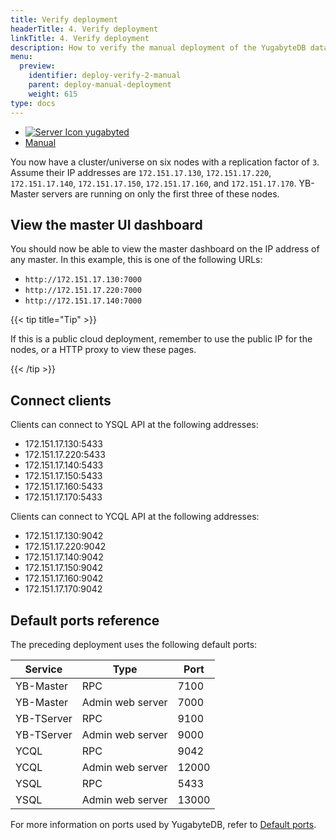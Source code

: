 ```yaml
---
title: Verify deployment
headerTitle: 4. Verify deployment
linkTitle: 4. Verify deployment
description: How to verify the manual deployment of the YugabyteDB database cluster.
menu:
  preview:
    identifier: deploy-verify-2-manual
    parent: deploy-manual-deployment
    weight: 615
type: docs
---
```


<ul class="nav nav-tabs-alt nav-tabs-yb">
  <li >
    <a href="../verify-deployment-yugabyted/" class="nav-link">
      <img src="/icons/database.svg" alt="Server Icon">
      yugabyted
    </a>
  </li>
  <li >
    <a href="../verify-deployment/" class="nav-link active">
      <i class="icon-shell"></i>
      Manual
    </a>
  </li>
</ul>

You now have a cluster/universe on six nodes with a replication factor of `3`. Assume their IP addresses are `172.151.17.130`, `172.151.17.220`, `172.151.17.140`, `172.151.17.150`, `172.151.17.160`, and `172.151.17.170`. YB-Master servers are running on only the first three of these nodes.

## View the master UI dashboard

You should now be able to view the master dashboard on the IP address of any master. In this example, this is one of the following URLs:

- `http://172.151.17.130:7000`
- `http://172.151.17.220:7000`
- `http://172.151.17.140:7000`

{{< tip title="Tip" >}}

If this is a public cloud deployment, remember to use the public IP for the nodes, or a HTTP proxy to view these pages.

{{< /tip >}}

## Connect clients

Clients can connect to YSQL API at the following addresses:

- 172.151.17.130:5433
- 172.151.17.220:5433
- 172.151.17.140:5433
- 172.151.17.150:5433
- 172.151.17.160:5433
- 172.151.17.170:5433

Clients can connect to YCQL API at the following addresses:

- 172.151.17.130:9042
- 172.151.17.220:9042
- 172.151.17.140:9042
- 172.151.17.150:9042
- 172.151.17.160:9042
- 172.151.17.170:9042

## Default ports reference

The preceding deployment uses the following default ports:

Service | Type | Port
--------|------| -------
YB-Master | RPC | 7100
YB-Master | Admin web server | 7000
YB-TServer | RPC | 9100
YB-TServer | Admin web server | 9000
YCQL | RPC | 9042
YCQL | Admin web server | 12000
YSQL | RPC | 5433
YSQL | Admin web server | 13000

For more information on ports used by YugabyteDB, refer to [Default ports](../../../reference/configuration/default-ports/).
